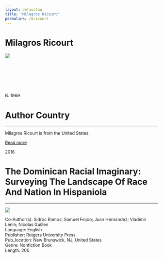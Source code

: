 ```yaml
---
layout: defaultau
title: "Milagros Ricourt"
permalink: /mricourt
---
```

<!-- partial:index.partial.html -->
<div class="content">
    <h1>Milagros Ricourt</h1>
    <div class="quote">
        <div><img src="https://www.miamibookfair.com/wp-content/uploads/2017/10/ricourt_Milagros.jpg" class="logo"></div>
    </div>
    <div class="timeline">
        <div style="padding-bottom:100px;"></div>
        <div class="block">
            <div class="date right"><p class="right">B. 1969</p></div>
            <div class="dot"></div>
            <div class="left first">
                <h1>Author Country</h1><hr>
            <p>Milagros Ricourt is from the United States.</p>
                <a href=""_blank">Read more</a>
            </div>
        </div>
        <div class="block">
            <div class="date left"><p class="left">2016</p></div>
            <div class="dot"></div>
            <div class="right">
                <h1>The Dominican Racial Imaginary: Surveying The Landscape Of Race And Nation In Hispaniola</h1><hr>
                <p><img src="https://books.google.dm/books/content?id=ozFmzgEACAAJ&printsec=frontcover&img=1&zoom=1&imgtk=AFLRE712feGfB8ZnMNWQXLY3YhzO_DMCSIBczXpsh9LQEEslt1WkrZwGIAEBRPKIf4H4YXDVshPjrWTXU40sPGg83piZN9-MgKP5PiPewHweqt_BkK8dkeKrg0cwYb5h6obAVwn52ms7"></p>
                <p>
		    Co-Author(s): Sidroc Ramos; Samuel Feijoo; Juan Hernandez; Vladimir Lenin; Nicolas Guillen<br/>               
		    Language: English<br/>
                Publisher: Rutgers University Press<br/>
                Pub_location: New Brunswick, NJ, United States<br/>
                Genre: Nonfiction Book<br/>
                Length: 200  <br/>                   </p>
            </div>
        </div>
